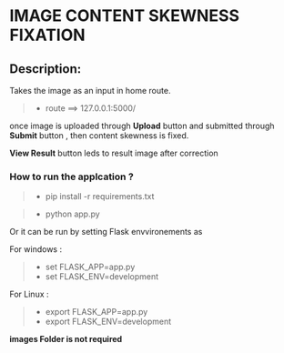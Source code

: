 # IMAGE CONTENT SKEWNESS FIXATION

## Description:
Takes the image as an input in home route.
>* route ==>  127.0.0.1:5000/ 

once image is uploaded through **Upload** button and submitted through **Submit**  button , then content skewness is fixed.

**View Result** button leds to result image after correction

### How to run the applcation ?

>* pip install -r requirements.txt

>* python app.py 

 Or it can be run by setting Flask envvironements as
 
 For windows :
 >* set FLASK_APP=app.py
 >* set FLASK_ENV=development

 For Linux :
 
 >* export FLASK_APP=app.py
 >* export FLASK_ENV=development


**images Folder is not required**
